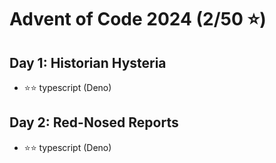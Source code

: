 # Advent of Code 2024 (2/50 ⭐)

## Day 1: Historian Hysteria

- ⭐⭐ typescript (Deno)

## Day 2: Red-Nosed Reports

- ⭐⭐ typescript (Deno)
